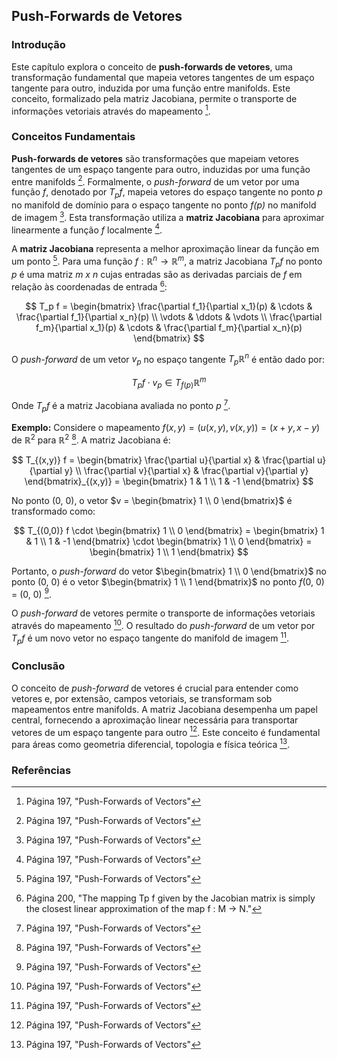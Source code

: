 ## Push-Forwards de Vetores

### Introdução
Este capítulo explora o conceito de **push-forwards de vetores**, uma transformação fundamental que mapeia vetores tangentes de um espaço tangente para outro, induzida por uma função entre manifolds. Este conceito, formalizado pela matriz Jacobiana, permite o transporte de informações vetoriais através do mapeamento [^6].

### Conceitos Fundamentais

**Push-forwards de vetores** são transformações que mapeiam vetores tangentes de um espaço tangente para outro, induzidas por uma função entre manifolds [^6]. Formalmente, o *push-forward* de um vetor por uma função *f*, denotado por $T_p f$, mapeia vetores do espaço tangente no ponto *p* no manifold de domínio para o espaço tangente no ponto *f(p)* no manifold de imagem [^6]. Esta transformação utiliza a **matriz Jacobiana** para aproximar linearmente a função *f* localmente [^6].

A **matriz Jacobiana** representa a melhor aproximação linear da função em um ponto [^6]. Para uma função $f: \mathbb{R}^n \to \mathbb{R}^m$, a matriz Jacobiana $T_p f$ no ponto $p$ é uma matriz *m x n* cujas entradas são as derivadas parciais de *f* em relação às coordenadas de entrada [^9]:

$$
T_p f = \begin{bmatrix}
\frac{\partial f_1}{\partial x_1}(p) & \cdots & \frac{\partial f_1}{\partial x_n}(p) \\
\vdots & \ddots & \vdots \\
\frac{\partial f_m}{\partial x_1}(p) & \cdots & \frac{\partial f_m}{\partial x_n}(p)
\end{bmatrix}
$$

O *push-forward* de um vetor $v_p$ no espaço tangente $T_p \mathbb{R}^n$ é então dado por:

$$
T_p f \cdot v_p \in T_{f(p)} \mathbb{R}^m
$$

Onde $T_p f$ é a matriz Jacobiana avaliada no ponto *p* [^6].

**Exemplo:** Considere o mapeamento $f(x, y) = (u(x, y), v(x, y)) = (x + y, x - y)$ de $\mathbb{R}^2$ para $\mathbb{R}^2$ [^6]. A matriz Jacobiana é:

$$
T_{(x,y)} f = \begin{bmatrix}
\frac{\partial u}{\partial x} & \frac{\partial u}{\partial y} \\
\frac{\partial v}{\partial x} & \frac{\partial v}{\partial y}
\end{bmatrix}_{(x,y)} = \begin{bmatrix}
1 & 1 \\
1 & -1
\end{bmatrix}
$$

No ponto (0, 0), o vetor $v = \begin{bmatrix} 1 \\ 0 \end{bmatrix}$ é transformado como:

$$
T_{(0,0)} f \cdot \begin{bmatrix} 1 \\ 0 \end{bmatrix} = \begin{bmatrix} 1 & 1 \\ 1 & -1 \end{bmatrix} \cdot \begin{bmatrix} 1 \\ 0 \end{bmatrix} = \begin{bmatrix} 1 \\ 1 \end{bmatrix}
$$

Portanto, o *push-forward* do vetor $\begin{bmatrix} 1 \\ 0 \end{bmatrix}$ no ponto (0, 0) é o vetor $\begin{bmatrix} 1 \\ 1 \end{bmatrix}$ no ponto *f*(0, 0) = (0, 0) [^6].

O *push-forward* de vetores permite o transporte de informações vetoriais através do mapeamento [^6]. O resultado do *push-forward* de um vetor por $T_p f$ é um novo vetor no espaço tangente do manifold de imagem [^6].

### Conclusão
O conceito de *push-forward* de vetores é crucial para entender como vetores e, por extensão, campos vetoriais, se transformam sob mapeamentos entre manifolds. A matriz Jacobiana desempenha um papel central, fornecendo a aproximação linear necessária para transportar vetores de um espaço tangente para outro [^6]. Este conceito é fundamental para áreas como geometria diferencial, topologia e física teórica [^6].

### Referências
[^6]: Página 197, "Push-Forwards of Vectors"
[^9]: Página 200, "The mapping Tp f given by the Jacobian matrix is simply the closest linear approximation of the map f : M → N."
<!-- END -->